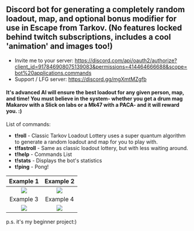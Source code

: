 ## Discord bot for generating a completely random loadout, map, and optional bonus modifier for use in Escape from Tarkov. (No features locked behind twitch subscriptions, includes a cool 'animation' and images too!)

- Invite me to your server: https://discord.com/api/oauth2/authorize?client_id=917846908075139083&permissions=414464666688&scope=bot%20applications.commands
- Support / LFG server: https://discord.gg/mgXmtMZgfb

#### It's advanced AI will ensure the best loadout for any given person, map, and time! You must believe in the system- whether you get a drum mag Makarov with a Slick on labs or a Mk47 with a PACA- and it will reward you. :)

List of commands: 
- **t!roll** - Classic Tarkov Loadout Lottery uses a super quantum algorithm to generate a random loadout and map for you to play with.
- **t!fastroll** - Same as classic loadout lottery, but with less waiting around.
- **t!help** - Commands List
- **t!stats** - Displays the bot's statistics
- **t!ping** - Pong!

Example 1                             |  Example 2
:------------------------------------:|:------------------------------------:
![](https://i.imgur.com/SMAeIKt.png)  |  ![](https://i.imgur.com/0FAye6t.pngg)
Example 3                             |  Example 4
![](https://i.imgur.com/DgPfPfF.png)  |  ![](https://i.imgur.com/TXThfe1.png)

p.s. it's my beginner project:)
